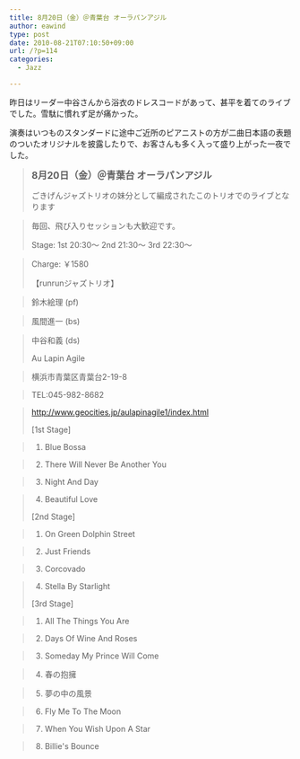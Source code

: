 ```yaml
---
title: 8月20日（金）＠青葉台 オーラパンアジル
author: eawind
type: post
date: 2010-08-21T07:10:50+09:00
url: /?p=114
categories:
  - Jazz

---
```

昨日はリーダー中谷さんから浴衣のドレスコードがあって、甚平を着てのライブでした。雪駄に慣れず足が痛かった。

演奏はいつものスタンダードに途中ご近所のピアニストの方が二曲日本語の表題のついたオリジナルを披露したりで、お客さんも多く入って盛り上がった一夜でした。

> **<big>8月20日（金）＠青葉台 オーラパンアジル</big>**
> 
> ごきげんジャズトリオの妹分として編成されたこのトリオでのライブとなります
  
> 毎回、飛び入りセッションも大歓迎です。
> 
> Stage: 1st 20:30〜 2nd 21:30〜 3rd 22:30〜
  
> Charge: ￥1580
> 
> 【runrunジャズトリオ】
  
> 鈴木絵理 (pf)
  
> 風間進一 (bs)
  
> 中谷和義 (ds)
> 
> Au Lapin Agile
  
> 横浜市青葉区青葉台2-19-8
  
> TEL:045-982-8682
  
> http://www.geocities.jp/aulapinagile1/index.html
> 
> [1st Stage]
  
> 1. Blue Bossa
  
> 2. There Will Never Be Another You
  
> 3. Night And Day
  
> 4. Beautiful Love
> 
> [2nd Stage]
  
> 1. On Green Dolphin Street
  
> 2. Just Friends
  
> 3. Corcovado
  
> 4. Stella By Starlight
> 
> [3rd Stage]
  
> 1. All The Things You Are
  
> 2. Days Of Wine And Roses
  
> 3. Someday My Prince Will Come
  
> 4. 春の抱擁
  
> 5. 夢の中の風景
  
> 6. Fly Me To The Moon
  
> 7. When You Wish Upon A Star
  
> 8. Billie's Bounce
